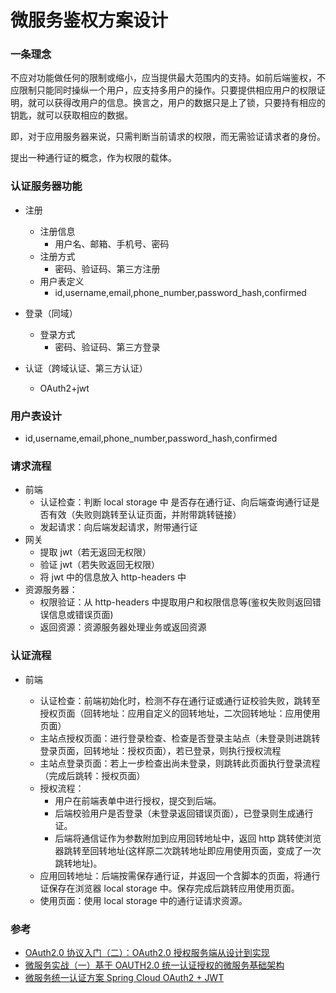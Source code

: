 # 微服务鉴权方案设计

### 一条理念

不应对功能做任何的限制或缩小，应当提供最大范围内的支持。如前后端鉴权，不应限制只能同时操纵一个用户，应支持多用户的操作。只要提供相应用户的权限证明，就可以获得改用户的信息。换言之，用户的数据只是上了锁，只要持有相应的钥匙，就可以获取相应的数据。

即，对于应用服务器来说，只需判断当前请求的权限，而无需验证请求者的身份。

提出一种通行证的概念，作为权限的载体。

### 认证服务器功能

- 注册
  - 注册信息
    - 用户名、邮箱、手机号、密码
  - 注册方式
    - 密码、验证码、第三方注册
  - 用户表定义
    - id,username,email,phone_number,password_hash,confirmed
- 登录（同域）

  - 登录方式
    - 密码、验证码、第三方登录

- 认证（跨域认证、第三方认证）
  - OAuth2+jwt

### 用户表设计

- id,username,email,phone_number,password_hash,confirmed

### 请求流程

- 前端
  - 认证检查：判断 local storage 中 是否存在通行证、向后端查询通行证是否有效（失败则跳转至认证页面，并附带跳转链接）
  - 发起请求：向后端发起请求，附带通行证
- 网关
  - 提取 jwt（若无返回无权限）
  - 验证 jwt（若失败返回无权限）
  - 将 jwt 中的信息放入 http-headers 中
- 资源服务器：
  - 权限验证：从 http-headers 中提取用户和权限信息等(鉴权失败则返回错误信息或错误页面)
  - 返回资源：资源服务器处理业务或返回资源

### 认证流程

- 前端

  - 认证检查：前端初始化时，检测不存在通行证或通行证校验失败，跳转至授权页面（回转地址：应用自定义的回转地址，二次回转地址：应用使用页面）
  - 主站点授权页面：进行登录检查、检查是否登录主站点（未登录则进跳转登录页面，回转地址：授权页面），若已登录，则执行授权流程
  - 主站点登录页面：若上一步检查出尚未登录，则跳转此页面执行登录流程（完成后跳转：授权页面）
  - 授权流程：
    - 用户在前端表单中进行授权，提交到后端。
    - 后端校验用户是否登录（未登录返回错误页面），已登录则生成通行证。
    - 后端将通信证作为参数附加到应用回转地址中，返回 http 跳转使浏览器跳转至回转地址(这样原二次跳转地址即应用使用页面，变成了一次跳转地址)。
  - 应用回转地址：后端按需保存通行证，并返回一个含脚本的页面，将通行证保存在浏览器 local storage 中。保存完成后跳转应用使用页面。
  - 使用页面：使用 local storage 中的通行证请求资源。

### 参考

- [OAuth2.0 协议入门（二）：OAuth2.0 授权服务端从设计到实现](https://juejin.cn/post/6844903668861534215)
- [微服务实战（一）基于 OAUTH2.0 统一认证授权的微服务基础架构](https://blog.csdn.net/w1054993544/article/details/78932614)
- [微服务统⼀认证⽅案 Spring Cloud OAuth2 + JWT](https://juejin.cn/post/6855302923996856334)

```

```

